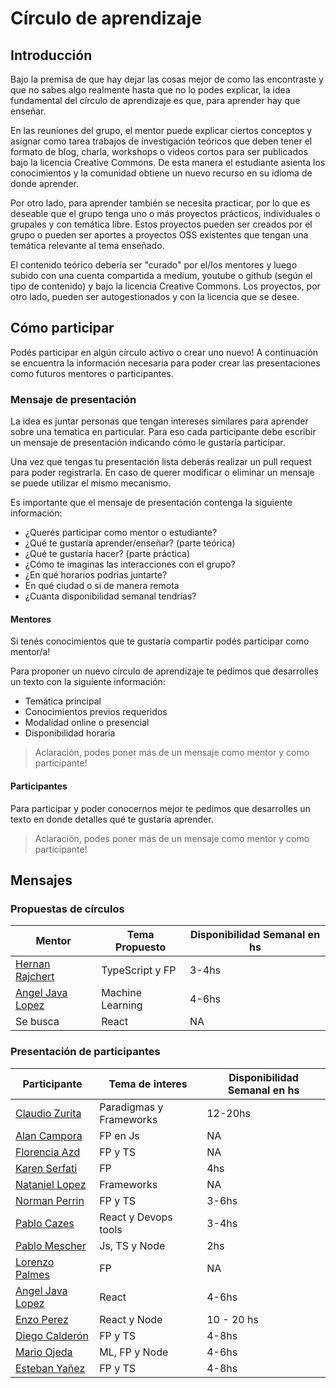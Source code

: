 # Círculo de aprendizaje
## Introducción
Bajo la premisa de que hay dejar las cosas mejor de como las encontraste y que no sabes algo realmente hasta que no lo podes explicar, la idea fundamental del círculo de aprendizaje es que, para aprender hay que enseñar.

En las reuniones del grupo, el mentor puede explicar ciertos conceptos y asignar como tarea trabajos de investigación teóricos que deben tener el formato de blog, charla, workshops o videos cortos para ser publicados bajo la licencia Creative Commons. De esta manera el estudiante asienta los conocimientos y la comunidad obtiene un nuevo recurso en su idioma de donde aprender.

Por otro lado, para aprender también se necesita practicar, por lo que es deseable que el grupo tenga uno o más proyectos prácticos, individuales o grupales y con temática libre. Estos proyectos pueden ser creados por el grupo o pueden ser aportes a proyectos OSS existentes que tengan una temática relevante al tema enseñado.

El contenido teórico debería ser "curado" por el/los mentores y luego subido con una cuenta compartida a medium, youtube o github (según el tipo de contenido) y bajo la licencia Creative Commons. Los proyectos, por otro lado, pueden ser autogestionados y con la licencia que se desee.

## Cómo participar
Podés participar en algún círculo activo o crear uno nuevo! A continuación se encuentra la información necesaria para poder crear las presentaciones como futuros mentores o participantes.

### Mensaje de presentación

La idea es juntar personas que tengan intereses similares para aprender sobre una tematica en particular. Para eso cada participante debe escribir un mensaje de presentación indicando cómo le gustaría participar.

Una vez que tengas tu presentación lista deberás realizar un pull request para poder registrarla. En caso de querer modificar o eliminar un mensaje se puede utilizar el mismo mecanismo.

Es importante que el mensaje de presentación contenga la siguiente información:
* ¿Querés participar como mentor o estudiante?
* ¿Qué te gustaría aprender/enseñar? (parte teórica)
* ¿Qué te gustaría hacer? (parte práctica)
* ¿Cómo te imaginas las interacciones con el grupo?
* ¿En qué horarios podrias juntarte?
* En qué ciudad o si de manera remota
* ¿Cuanta disponibilidad semanal tendrías?

#### Mentores
Si tenés conocimientos que te gustaría compartir podés participar como mentor/a! 

Para proponer un nuevo círculo de aprendizaje te pedimos que desarrolles un texto con la siguiente información:

* Temática principal
* Conocimientos previos requeridos
* Modalidad online o presencial
* Disponibilidad horaria 

> Aclaración, podes poner más de un mensaje como mentor y como participante!

#### Participantes

Para participar y poder conocernos mejor te pedimos que desarrolles un texto en donde detalles qué te gustaría aprender. 

> Aclaración, podes poner más de un mensaje como mentor y como participante!

## Mensajes

### Propuestas de círculos
| Mentor  | Tema Propuesto | Disponibilidad Semanal en hs |
| ------------- | ------------- | ------------- |
| [Hernan Rajchert](https://github.com/circulo-aprendizaje/organizacion/blob/master/mensajes/hernan_rajchert.md) | TypeScript y FP | 3-4hs |  
| [Angel Java Lopez](https://github.com/circulo-aprendizaje/organizacion/blob/master/mensajes/ajlopez_mentor.md) | Machine Learning | 4-6hs |
| Se busca | React | NA |

### Presentación de participantes

| Participante  | Tema de interes | Disponibilidad Semanal en hs |
| ------------- | ------------- | ------------- |
| [Claudio Zurita](https://github.com/circulo-aprendizaje/organizacion/blob/master/mensajes/claudio_zurita.md)  | Paradigmas y Frameworks  | 12-20hs |
| [Alan Campora](https://github.com/circulo-aprendizaje/organizacion/blob/master/mensajes/alancampora.md)  | FP en Js  | NA |
| [Florencia Azd](https://github.com/circulo-aprendizaje/organizacion/blob/master/mensajes/florencia-azd.md) | FP y TS | NA |
| [Karen Serfati](https://github.com/circulo-aprendizaje/organizacion/blob/master/mensajes/keyserfati.md) | FP | 4hs |
| [Nataniel Lopez](https://github.com/circulo-aprendizaje/organizacion/blob/master/mensajes/nataniel_lopez.md) | Frameworks | NA |
| [Norman Perrin](https://github.com/circulo-aprendizaje/organizacion/blob/master/mensajes/norman_perrin.md) | FP y TS | 3-6hs |
| [Pablo Cazes](https://github.com/circulo-aprendizaje/organizacion/blob/master/mensajes/pablo_cazes.md) | React y Devops tools | 3-4hs |
| [Pablo Mescher](https://github.com/circulo-aprendizaje/organizacion/blob/master/mensajes/pablo_mescher.md) | Js, TS y Node  | 2hs |
| [Lorenzo Palmes](https://github.com/circulo-aprendizaje/organizacion/blob/master/mensajes/lpalmes.md) | FP | NA |
| [Angel Java Lopez](https://github.com/circulo-aprendizaje/organizacion/blob/master/mensajes/ajlopez_aprendiz.md) | React | 4-6hs |
| [Enzo Perez](https://github.com/circulo-aprendizaje/organizacion/blob/master/mensajes/enzoPerez.md) | React y Node | 10 - 20 hs |
| [Diego Calderón](https://github.com/circulo-aprendizaje/organizacion/blob/master/mensajes/diego_calderon.md) | FP y TS | 4-8hs |
| [Mario Ojeda](https://github.com/circulo-aprendizaje/organizacion/blob/master/mensajes/mario_ojeda.md) | ML, FP y Node | 4-6hs |
| [Esteban Yañez](https://github.com/circulo-aprendizaje/organizacion/blob/master/mensajes/teban.md) | FP y TS | 4-8hs |
